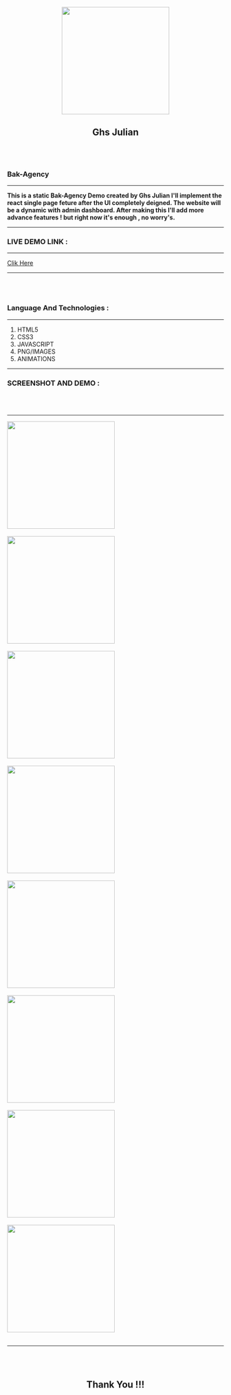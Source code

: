 <center>

<img align="center" src="images/myLogo.png" width="250" height="250"><br>
<h2 align="center">Ghs Julian</h2>





</center>


<br><br>
<h3>Bak-Agency</h3>

---

**This is a static Bak-Agency Demo created by Ghs Julian
 I'll implement the react single page feture after the UI completely deigned. The website will be a dynamic with admin dashboard. After making this I'll add more advance features ! but right now it's
 enough , no worry's.**

---

<h3>LIVE DEMO LINK : </h3>


---

<a href="https://github.com/ghsjulian" target="_blank"> Clik Here</a>

---


<br><br>

<h3>Language And Technologies : </h3>

---

1. HTML5
2. CSS3
3. JAVASCRIPT
4. PNG/IMAGES
5. ANIMATIONS 

---

<h3>SCREENSHOT AND DEMO : </h3>
<br><br>

---

<img align="center" src="images/Screenshot_2024-05-15-10-18-13-10_a2cf8efcdd42a8e6f7906303f104fb67.jpg" width="250" height="250"><br><br>
<img align="center" src="images/Screenshot_2024-05-15-10-18-57-65_a2cf8efcdd42a8e6f7906303f104fb67.jpg" width="250" height="250"><br><br>
<img align="center" src="images/Screenshot_2024-05-15-10-19-07-22_a2cf8efcdd42a8e6f7906303f104fb67.jpg" width="250" height="250"><br><br>
<img align="center" src="images/Screenshot_2024-05-15-11-01-36-27_a2cf8efcdd42a8e6f7906303f104fb67.jpg" width="250" height="250"><br><br>
<img align="center" src="images/Screenshot_2024-05-18-09-46-11-66_a2cf8efcdd42a8e6f7906303f104fb67.jpg" width="250" height="250"><br><br>
<img align="center" src="images/Screenshot_2024-05-18-09-48-46-53_a87fd7db6caa850b517aa6fa9d2fcd0e.jpg" width="250" height="250"><br><br>
<img align="center" src="images/Screenshot_2024-05-18-09-48-51-46_a87fd7db6caa850b517aa6fa9d2fcd0e.jpg" width="250" height="250"><br><br>
<img align="center" src="images/Screenshot_2024-05-18-09-48-58-95_a87fd7db6caa850b517aa6fa9d2fcd0e.jpg" width="250" height="250"><br><br>


---


<br><br>
<center>
<h2> Thank You !!! </h2>
</center>
